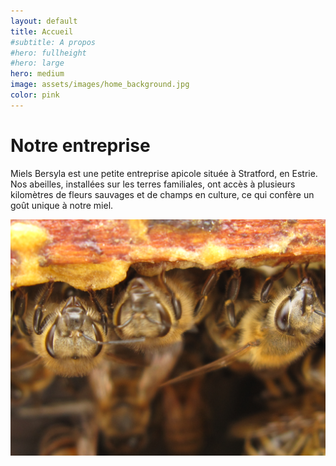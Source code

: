```yaml
---
layout: default
title: Accueil
#subtitle: A propos
#hero: fullheight
#hero: large
hero: medium
image: assets/images/home_background.jpg
color: pink
--- 
```

# Notre entreprise

Miels Bersyla est une petite entreprise apicole située à Stratford, en Estrie. Nos abeilles, installées sur les terres familiales, ont accès à plusieurs kilomètres de fleurs sauvages et de champs en culture, ce qui confère un goût unique à notre miel.

![abeille](assets/images/abeille_accueil.JPG)